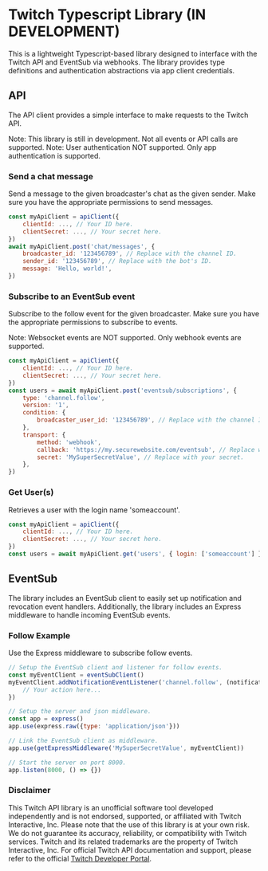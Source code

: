 # Twitch Typescript Library (IN DEVELOPMENT)

This is a lightweight Typescript-based library designed to interface with the
Twitch API and EventSub via webhooks. The library provides type definitions and
authentication abstractions via app client credentials.

## API

The API client provides a simple interface to make requests to the Twitch API.

Note: This library is still in development. Not all events or API calls
are supported.
Note: User authentication NOT supported. Only app authentication is supported.

### Send a chat message

Send a message to the given broadcaster's chat as the given sender. Make sure you
have the appropriate permissions to send messages.

```js
const myApiClient = apiClient({
    clientId: ..., // Your ID here.
    clientSecret: ..., // Your secret here.
})
await myApiClient.post('chat/messages', {
    broadcaster_id: '123456789', // Replace with the channel ID.
    sender_id: '123456789', // Replace with the bot's ID.
    message: 'Hello, world!',
})
```

### Subscribe to an EventSub event

Subscribe to the follow event for the given broadcaster. Make sure you have the
appropriate permissions to subscribe to events.

Note: Websocket events are NOT supported. Only webhook events are supported.

```js
const myApiClient = apiClient({
    clientId: ..., // Your ID here.
    clientSecret: ..., // Your secret here.
})
const users = await myApiClient.post('eventsub/subscriptions', {
    type: 'channel.follow',
    version: '1',
    condition: {
        broadcaster_user_id: '123456789', // Replace with the channel ID.
    },
    transport: {
        method: 'webhook',
        callback: 'https://my.securewebsite.com/eventsub', // Replace with your callback URL.
        secret: 'MySuperSecretValue', // Replace with your secret.
    },
})
```

### Get User(s)

Retrieves a user with the login name 'someaccount'.

```js
const myApiClient = apiClient({
    clientId: ..., // Your ID here.
    clientSecret: ..., // Your secret here.
})
const users = await myApiClient.get('users', { login: ['someaccount'] })
```

## EventSub

The library includes an EventSub client to easily set up notification and
revocation event handlers. Additionally, the library includes an Express
middleware to handle incoming EventSub events.

### Follow Example

Use the Express middleware to subscribe follow events.

```js
// Setup the EventSub client and listener for follow events.
const myEventClient = eventSubClient()
myEventClient.addNotificationEventListener('channel.follow', (notification) => {
    // Your action here...
})

// Setup the server and json middleware.
const app = express()
app.use(express.raw({type: 'application/json'}))

// Link the EventSub client as middleware.
app.use(getExpressMiddleware('MySuperSecretValue', myEventClient))

// Start the server on port 8000.
app.listen(8000, () => {})
```

### Disclaimer

This Twitch API library is an unofficial software tool developed independently
and is not endorsed, supported, or affiliated with Twitch Interactive, Inc.
Please note that the use of this library is at your own risk. We do not
guarantee its accuracy, reliability, or compatibility with Twitch services.
Twitch and its related trademarks are the property of Twitch Interactive, Inc.
For official Twitch API documentation and support, please refer to the official
[Twitch Developer Portal](https://dev.twitch.tv/docs/).
